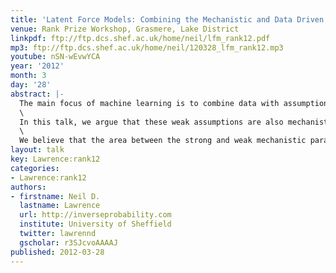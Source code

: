 ```yaml
---
title: 'Latent Force Models: Combining the Mechanistic and Data Driven Modelling Paradigms'
venue: Rank Prize Workshop, Grasmere, Lake District
linkpdf: ftp://ftp.dcs.shef.ac.uk/home/neil/lfm_rank12.pdf
mp3: ftp://ftp.dcs.shef.ac.uk/home/neil/120328_lfm_rank12.mp3
youtube: nSN-wEvwYCA
year: '2012'
month: 3
day: '28'
abstract: |-
  The main focus of machine learning is to combine data with assumptions that reflect our belief about the regularity of the world. This, then, allows us to generalize and make new predictions for ‘test data’. Relative to other modelling paradigms such as those found in physics that are based on mechanistic understandings of the world, models in machine learning typically make only weak assumptions about data.\
  \
  In this talk, we argue that these weak assumptions are also mechanistic in nature. In particular, a very common assumption is smoothness, which can arise through the heat equation or other models of diffusion. Our assumption of smoothness reflects our belief in an underlying physical world in which smoothness is the norm. Strong mechanistic models, such as those used in computational fluid dynamics, climate etc. typically impose much more rigid constraints on the data and are often inappropriate for machine learning tasks where the model needs to be adaptive and should still perform well even when our mechanistic assumptions are not completely fulfilled. These strong mechanistic frameworks can, however, incorporate regularities beyond smoothness. Systems with inertia exhibit resonance and oscillation and these can be easily incorporated with strong mechanistic assumptions.\
  \
  We believe that the area between the strong and weak mechanistic paradigms should be a focus for much more research. For many interesting datasets we need adaptive models which include mechanistic assumptions. The latent force modeling paradigm is one way of approaching this which relies on the combination of differential equation systems which are driven, or have their initial or boundary conditions set, by Gaussian processes. The Gaussian processes provide the necessary adaptability and the differential equation encodes mechanistic assumptions. In this talk we introduce the model and demonstrate results in motion capture date and, given time, computational biology.
layout: talk
key: Lawrence:rank12
categories:
- Lawrence:rank12
authors:
- firstname: Neil D.
  lastname: Lawrence
  url: http://inverseprobability.com
  institute: University of Sheffield
  twitter: lawrennd
  gscholar: r3SJcvoAAAAJ
published: 2012-03-28
---
```

